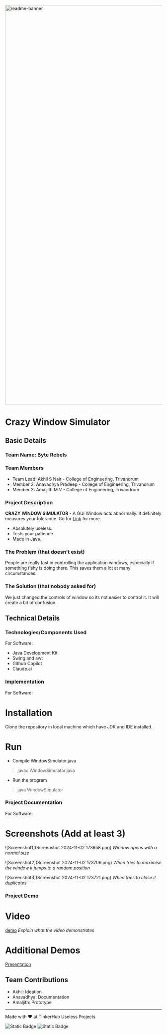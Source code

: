 <img width="1280" alt="readme-banner" src="https://github.com/user-attachments/assets/35332e92-44cb-425b-9dff-27bcf1023c6c">

# Crazy Window Simulator


## Basic Details
### Team Name: Byte Rebels


### Team Members
- Team Lead: Akhil S Nair - College of Engineering, Trivandrum
- Member 2: Anavadhya Pradeep - College of Engineering, Trivandrum
- Member 3: Amaljith M V - College of Engineering, Trivandrum

### Project Description
**CRAZY WINDOW SIMULATOR** - A GUI Window acts abnormally. It definitely measures your tolerance.
   Go for [Link](https://www.canva.com/design/DAGVPUPcOmw/IPMvg4igBFcmEW70hOgQ9A/view?utm_content=DAGVPUPcOmw&utm_campaign=designshare&utm_medium=link&utm_source=editor) for more.
   - Absolutely useless.
   - Tests your patience.
   - Made in Java.

### The Problem (that doesn't exist)
People are really fast in controlling the application windows, especially if something fishy is doing there. This saves them a lot at many circumstances.

### The Solution (that nobody asked for)
We just changed the controls of window so its not easier to control it. It will create a bit of confusion.

## Technical Details
### Technologies/Components Used
For Software:
- Java Development Kit
- Swing and awt
- Github Copilot
- Claude.ai

### Implementation
For Software:
# Installation
Clone the repository in local machine which have JDK and IDE installed.

# Run
- Compile WindowSimulator.java
>javac WindowSimulator.java
- Run the program
>java WindowSimulator

### Project Documentation
For Software:

# Screenshots (Add at least 3)
![Screenshot1](Screenshot 2024-11-02 173658.png)
*Window opens with a normal size*

![Screenshot2](Screenshot 2024-11-02 173706.png)
*When tries to maximise the window it jumps to a random position*

![Screenshot3](Screenshot 2024-11-02 173721.png)
*When tries to close it duplicates*

### Project Demo
# Video
[demo](demo.mp4)
*Explain what the video demonstrates*

# Additional Demos
[Presentation](https://www.canva.com/design/DAGVPUPcOmw/IPMvg4igBFcmEW70hOgQ9A/view?utm_content=DAGVPUPcOmw&utm_campaign=designshare&utm_medium=link&utm_source=editor)

## Team Contributions
- Akhil: Ideation
- Anavadhya: Documentation
- Amaljith: Prototype

---
Made with ❤️ at TinkerHub Useless Projects 

![Static Badge](https://img.shields.io/badge/TinkerHub-24?color=%23000000&link=https%3A%2F%2Fwww.tinkerhub.org%2F)
![Static Badge](https://img.shields.io/badge/UselessProject--24-24?link=https%3A%2F%2Fwww.tinkerhub.org%2Fevents%2FQ2Q1TQKX6Q%2FUseless%2520Projects)
